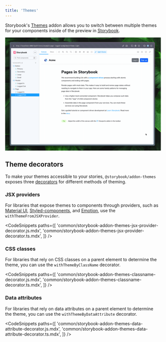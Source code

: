 ```yaml
---
title: 'Themes'
---
```


Storybook's [Themes](https://github.com/storybookjs/storybook/tree/next/code/addons/themes) addon allows you to switch between multiple themes for your components inside of the preview in [Storybook](https://storybook.js.org).

![Switching between themes in Storybook](./addon-themes-example.gif)

## Theme decorators

To make your themes accessible to your stories, `@storybook/addon-themes` exposes three [decorators](https://storybook.js.org/docs/writing-stories/decorators) for different methods of theming.

### JSX providers

For libraries that expose themes to components through providers, such as [Material UI](https://storybook.js.org/recipes/@mui/material/), [Styled-components](https://storybook.js.org/recipes/styled-components/), and [Emotion](https://storybook.js.org/recipes/@emotion/styled/), use the `withThemeFromJSXProvider`.

<!-- prettier-ignore-start -->

<CodeSnippets
  paths={[
    'common/storybook-addon-themes-jsx-provider-decorator.js.mdx',
    'common/storybook-addon-themes-jsx-provider-decorator.ts.mdx',
  ]}
/>

<!-- prettier-ignore-end -->

### CSS classes

For libraries that rely on CSS classes on a parent element to determine the theme, you can use the `withThemeByClassName` decorator.

<!-- prettier-ignore-start -->

<CodeSnippets
  paths={[
    'common/storybook-addon-themes-classname-decorator.js.mdx',
    'common/storybook-addon-themes-classname-decorator.ts.mdx',
  ]}
/>

<!-- prettier-ignore-end -->

### Data attributes

For libraries that rely on data attributes on a parent element to determine the theme, you can use the `withThemeByDataAttribute` decorator.

<!-- prettier-ignore-start -->

<CodeSnippets
  paths={[
    'common/storybook-addon-themes-data-attribute-decorator.js.mdx',
    'common/storybook-addon-themes-data-attribute-decorator.ts.mdx',
  ]}
/>

<!-- prettier-ignore-end -->
